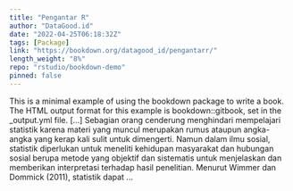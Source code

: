 ```yaml
---
title: "Pengantar R"
author: "DataGood.id"
date: "2022-04-25T06:18:32Z"
tags: [Package]
link: "https://bookdown.org/datagood_id/pengantarr/"
length_weight: "8%"
repo: "rstudio/bookdown-demo"
pinned: false
---
```


This is a minimal example of using the bookdown package to write a book. The HTML output format for this example is bookdown::gitbook, set in the _output.yml file. [...] Sebagian orang cenderung menghindari mempelajari statistik karena materi yang muncul merupakan rumus ataupun angka-angka yang kerap kali sulit untuk dimengerti. Namun dalam ilmu sosial, statistik diperlukan untuk meneliti kehidupan masyarakat dan hubungan sosial berupa metode yang objektif dan sistematis untuk menjelaskan dan memberikan interpretasi terhadap hasil penelitian. Menurut Wimmer dan Dommick (2011), statistik dapat  ...

